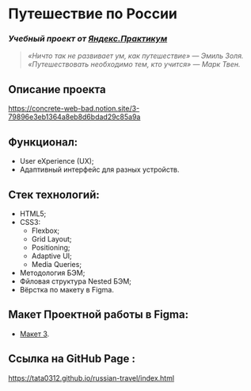 # Путешествие по России
### *Учебный проект от [Яндекс.Практикум](https://practicum.yandex.ru/web/)*

  > *«Ничто так не развивает ум, как путешествие» — Эмиль Золя.*<br/>
  > *«Путешествовать необходимо тем, кто учится» — Марк Твен.*

## Описание проекта
https://concrete-web-bad.notion.site/3-79896e3eb1364a8eb8d6bdad29c85a9a

## Функционал:
- User eXperience (UX);
- Адаптивный интерфейс для разных устройств.

## Стек технологий:
- HTML5;
- CSS3:
  - Flexbox;
  - Grid Layout;
  - Positioning;
  - Adaptive UI;
  - Media Queries;
- Методология БЭМ;
- Фйловая структура Nested БЭМ;
- Вёрстка по макету в Figma.

## Макет Проектной работы в Figma:
- [Макет 3](https://www.figma.com/file/5S2WSbEFL6awjVWJ0NWL8Q/Sprint-3_-Russia-_-desktop-%2B-mobile?node-id=28503%3A0&t=nFijI0pAQ4XaOL6u-0).

## Ссылка на GitHub Page :
https://tata0312.github.io/russian-travel/index.html
